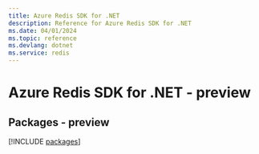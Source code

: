 ```yaml
---
title: Azure Redis SDK for .NET
description: Reference for Azure Redis SDK for .NET
ms.date: 04/01/2024
ms.topic: reference
ms.devlang: dotnet
ms.service: redis
---
```

# Azure Redis SDK for .NET - preview
## Packages - preview
[!INCLUDE [packages](redis-index.md)]
